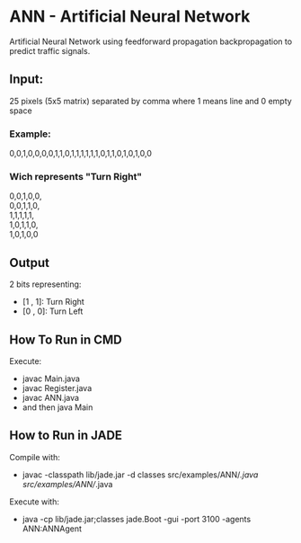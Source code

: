 # ANN - Artificial Neural Network

Artificial Neural Network using feedforward propagation backpropagation to predict traffic signals.

## Input: 

25 pixels (5x5 matrix) separated by comma where 1 means line and 0 empty space

### Example:
0,0,1,0,0,0,0,1,1,0,1,1,1,1,1,1,0,1,1,0,1,0,1,0,0

### Wich represents "Turn Right"
0,0,1,0,0,  
0,0,1,1,0,  
1,1,1,1,1,  
1,0,1,1,0,  
1,0,1,0,0

## Output

2 bits representing:
- [1 , 1]: Turn Right
- [0 , 0]: Turn Left

## How To Run in CMD
Execute: 
- javac Main.java 
- javac Register.java 
- javac ANN.java 
- and then java Main

## How to Run in JADE
Compile with:
- javac -classpath lib/jade.jar -d classes src/examples/ANN/*.java src/examples/ANN/*.java

Execute with:
- java -cp lib/jade.jar;classes jade.Boot -gui -port 3100 -agents ANN:ANNAgent